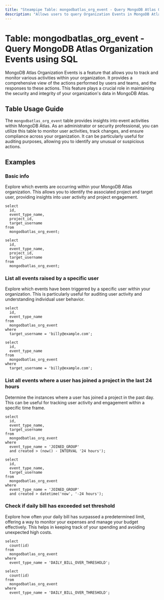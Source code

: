 ```yaml
---
title: "Steampipe Table: mongodbatlas_org_event - Query MongoDB Atlas Organization Events using SQL"
description: "Allows users to query Organization Events in MongoDB Atlas, providing detailed insights into event activities within the organization."
---
```


# Table: mongodbatlas_org_event - Query MongoDB Atlas Organization Events using SQL

MongoDB Atlas Organization Events is a feature that allows you to track and monitor various activities within your organization. It provides a comprehensive view of the actions performed by users and teams, and the responses to these actions. This feature plays a crucial role in maintaining the security and integrity of your organization's data in MongoDB Atlas.

## Table Usage Guide

The `mongodbatlas_org_event` table provides insights into event activities within MongoDB Atlas. As an administrator or security professional, you can utilize this table to monitor user activities, track changes, and ensure compliance across your organization. It can be particularly useful for auditing purposes, allowing you to identify any unusual or suspicious actions.

## Examples

### Basic info
Explore which events are occurring within your MongoDB Atlas organization. This allows you to identify the associated project and target user, providing insights into user activity and project engagement.

```sql+postgres
select
  id,
  event_type_name,
  project_id,
  target_username
from
  mongodbatlas_org_event;
```

```sql+sqlite
select
  id,
  event_type_name,
  project_id,
  target_username
from
  mongodbatlas_org_event;
```

### List all events raised by a specific user
Explore which events have been triggered by a specific user within your organization. This is particularly useful for auditing user activity and understanding individual user behavior.

```sql+postgres
select
  id,
  event_type_name
from
  mongodbatlas_org_event
where
  target_username = 'billy@example.com';
```

```sql+sqlite
select
  id,
  event_type_name
from
  mongodbatlas_org_event
where
  target_username = 'billy@example.com';
```

### List all events where a user has joined a project in the last 24 hours
Determine the instances where a user has joined a project in the past day. This can be useful for tracking user activity and engagement within a specific time frame.

```sql+postgres
select
  id,
  event_type_name,
  target_username
from
  mongodbatlas_org_event
where
  event_type_name = 'JOINED_GROUP'
  and created > (now() - INTERVAL '24 hours');
```

```sql+sqlite
select
  id,
  event_type_name,
  target_username
from
  mongodbatlas_org_event
where
  event_type_name = 'JOINED_GROUP'
  and created > datetime('now', '-24 hours');
```

### Check if daily bill has exceeded set threshold
Explore how often your daily bill has surpassed a predetermined limit, offering a way to monitor your expenses and manage your budget effectively. This helps in keeping track of your spending and avoiding unexpected high costs.

```sql+postgres
select
  count(id)
from
  mongodbatlas_org_event
where
  event_type_name = 'DAILY_BILL_OVER_THRESHOLD';
```

```sql+sqlite
select
  count(id)
from
  mongodbatlas_org_event
where
  event_type_name = 'DAILY_BILL_OVER_THRESHOLD';
```